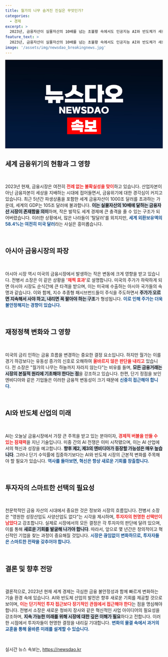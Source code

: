 ```yaml
---
title: 월가의 나무 숨겨진 진실은 무엇인가?
categories:
  - 경제
excerpt: >
  2023년, 금융자산이 실물자산의 10배를 넘는 초불황 속에서도 인공지능 AI와 반도체가 새로운 경제 버블의 주역으로 떠오르고 있다. 미국의 금융발작이 아시아를 강타하며 위기 경고음이 울리는 가운데, 투자자들이 현명한 선택을 해야 할 때다.
feature_text: >
  2023년, 금융자산이 실물자산의 10배를 넘는 초불황 속에서도 인공지능 AI와 반도체가 새로운 경제 버블의 주역으로 떠오르고 있다. 미국의 금융발작이 아시아를 강타하며 위기 경고음이 울리는 가운데, 투자자들이 현명한 선택을 해야 할 때다.
image: '/assets/img/newsdao_breakingnews.jpg'
---
```


<p><img src="/assets/img/newsdao_breakingnews.jpg" alt="flaretime 속보" /></p>

<h2 data-ke-size="size26">세계 금융위기의 현황과 그 영향</h2>

<p data-ke-size="size16">&nbsp;</p>

<p>2023년 현재, 금융시장은 여전히 <b><span style="color: #ee2323;">전례 없는 불확실성을 맞이</span></b>하고 있습니다. 산업자본이 아닌 금융자본이 세상을 지배하는 시대에 접어들면서, 금융위기에 대한 경각심이 커지고 있습니다. 최근 5년간 파생상품을 포함한 세계 금융자산이 1000조 달러를 초과하는 가운데, 세계의 GDP는 105조 달러에 불과합니다. <b><span style="background-color: #21538527;">이는 실물자산의 10배에 달하는 금융자산 시장이 존재함을 의미</span></b>하며, 작은 발작도 세계 경제에 큰 충격을 줄 수 있는 구조가 되어버렸습니다. 이러한 상황에서, 많은 나라들이 '탈달러'를 외치지만, <b><span style="color: #1a5490;">세계 외환보유액의 58.4%는 여전히 미국 달러</span></b>라는 사실은 흥미롭습니다.</p>

<p data-ke-size="size16">&nbsp;</p>

<h2 data-ke-size="size26">아시아 금융시장의 파장</h2>

<p data-ke-size="size16">&nbsp;</p>

<p>아시아 시장 역시 미국의 금융시장에서 발생하는 작은 변동에 크게 영향을 받고 있습니다. 전병서 소장은 이 같은 상황을 <b><span style="color: #ee2323;">'채찍 효과'</span></b>로 설명합니다. 미국의 주가가 하락하게 되면 아시아 시장도 순식간에 큰 타격을 받으며, 이는 미국에 수출하는 아시아 국가들의 숙명과 같습니다. 이와 함께, 지수 추종형 패시브펀드들이 주식을 주도하면서 <b><span style="background-color: #21538527;">주가가 오르면 지속해서 사야 하고, 내리면 꼭 팔아야 하는 구조</span></b>가 형성됩니다. <b><span style="color: #1a5490;">이로 인해 주가는 더욱 불안정해지는 경향이 있습니다.</span></b></p>

<p data-ke-size="size16">&nbsp;</p>

<h2 data-ke-size="size26">재정정책 변화와 그 영향</h2>

<p data-ke-size="size16">&nbsp;</p>

<p>미국의 금리 인하는 금융 흐름을 변경하는 중요한 결정 요소입니다. 하지만 월가는 이를 경기 하강보다는 유동성 증가의 신호로 오해하여 <b><span style="color: #ee2323;">올바르지 않은 판단을 내리고</span></b> 있습니다. 전 소장은 "월가의 나무는 하늘까지 자라지 않는다"는 비유를 들며, <b><span style="background-color: #21538527;">모든 금융거래는 시장의 본질적 원리에 기초해야 한다는 점</span></b>을 강조하고 있습니다. 한편, 단기 정점을 보인 엔비디아와 같은 기업들은 이러한 금융적 변동성이 크기 때문에 <b><span style="color: #1a5490;">신중히 접근해야 합니다.</span></b></p>

<p data-ke-size="size16">&nbsp;</p>

<h2 data-ke-size="size26">AI와 반도체 산업의 미래</h2>

<p data-ke-size="size16">&nbsp;</p>

<p>AI는 오늘날 금융시장에서 가장 큰 주목을 받고 있는 분야이자, <b><span style="color: #ee2323;">경제적 버블을 만들 수 있는 잠재력</span></b>을 지닌 기술입니다. 미중 간의 AI 전쟁은 이미 시작됐으며, 이는 AI 산업에서의 혁신과 성장을 예고합니다. <b><span style="background-color: #21538527;">향후 제2, 제3의 엔비디아가 등장할 가능성은 매우 높습니다</span></b>. 그러나 단기 수익률에 집중하기보다는 AI와 반도체 시장의 근본적 변화를 주목해야 할 필요가 있습니다. <b><span style="color: #1a5490;">역사를 돌아보면, 혁신은 항상 새로운 기회를 창출합니다.</span></b></p>

<p data-ke-size="size16">&nbsp;</p>

<h2 data-ke-size="size26">투자자의 스마트한 선택의 필요성</h2>

<p data-ke-size="size16">&nbsp;</p>

<p>천문학적인 금융 자산의 시대에서 중요한 것은 정보와 시장의 흐름입니다. 전병서 소장은 "영원한 성장산업도 사양산업도 없다"는 시각을 제시하며, <b><span style="color: #ee2323;">투자자의 현명한 선택만이 남았다</span></b>고 강조합니다. 실제로 시장에서의 모든 결정은 각 투자자의 판단에 달려 있으며, 이를 통해 <b><span style="background-color: #21538527;">새로운 기회를 발굴해 나가야 합니다</span></b>. 따라서, 앞으로 몇 년간은 창의적이고 혁신적인 기업을 찾는 과정이 중요해질 것입니다. <b><span style="color: #1a5490;">시장은 끊임없이 변화하므로, 투자자들은 스마트한 전략을 갖추어야 합니다.</span></b></p>

<p data-ke-size="size16">&nbsp;</p>

<h2 data-ke-size="size26">결론 및 향후 전망</h2>

<p data-ke-size="size16">&nbsp;</p>

<p>결론적으로, 2023년 현재 세계 경제는 극심한 금융 불안정성과 함께 빠르게 변화하는 기술 환경 속에 있습니다. AI와 반도체 산업의 발전은 향후 새로운 기회를 제공할 것으로 보이며, <b><span style="color: #ee2323;">이는 단기적인 투자 접근보다 장기적인 관점에서 접근해야 한다</span></b>는 점을 명심해야 합니다. 전병서 소장은 새로운 청바지 장사와 같은 혁신적인 사업 아이디어의 필요성을 강조하며, <b><span style="background-color: #21538527;">지속 가능한 미래를 위해 시장에 대한 깊은 이해가 필요</span></b>하다고 전합니다. 이러한 시점에서 투자자들이 현명한 결정을 내리길 기대합니다. <b><span style="color: #1a5490;">변화의 물결 속에서 과거의 교훈을 통해 올바른 미래를 설계할 수 있습니다.</span></b> </p>

<p data-ke-size="size16">&nbsp;</p>
실시간 뉴스 속보는, <a href="https://newsdao.kr" rel="dofollow">https://newsdao.kr</a>


